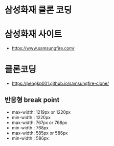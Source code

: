 # 삼성화재 클론 코딩

# 삼성화재 사이트

- https://www.samsungfire.com/

# 클론코딩

- https://pengkp001.github.io/samsungfire-clone/

## 반응형 break point

- max-width: 1219px or 1220px
- min-width : 1220px
- max-width: 767px or 768px
- min-width : 768px
- max-width: 585px or 586px
- min-width : 586px
